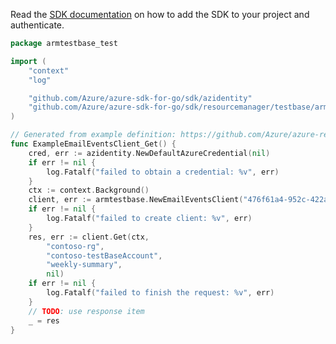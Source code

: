 Read the [SDK documentation](https://github.com/Azure/azure-sdk-for-go/blob/sdk%2Fresourcemanager%2Ftestbase%2Farmtestbase%2Fv0.5.0/sdk/resourcemanager/testbase/armtestbase/README.md) on how to add the SDK to your project and authenticate.

```go
package armtestbase_test

import (
	"context"
	"log"

	"github.com/Azure/azure-sdk-for-go/sdk/azidentity"
	"github.com/Azure/azure-sdk-for-go/sdk/resourcemanager/testbase/armtestbase"
)

// Generated from example definition: https://github.com/Azure/azure-rest-api-specs/tree/main/specification/testbase/resource-manager/Microsoft.TestBase/preview/2020-12-16-preview/examples/EmailEventGet.json
func ExampleEmailEventsClient_Get() {
	cred, err := azidentity.NewDefaultAzureCredential(nil)
	if err != nil {
		log.Fatalf("failed to obtain a credential: %v", err)
	}
	ctx := context.Background()
	client, err := armtestbase.NewEmailEventsClient("476f61a4-952c-422a-b4db-568a828f35df", cred, nil)
	if err != nil {
		log.Fatalf("failed to create client: %v", err)
	}
	res, err := client.Get(ctx,
		"contoso-rg",
		"contoso-testBaseAccount",
		"weekly-summary",
		nil)
	if err != nil {
		log.Fatalf("failed to finish the request: %v", err)
	}
	// TODO: use response item
	_ = res
}
```
